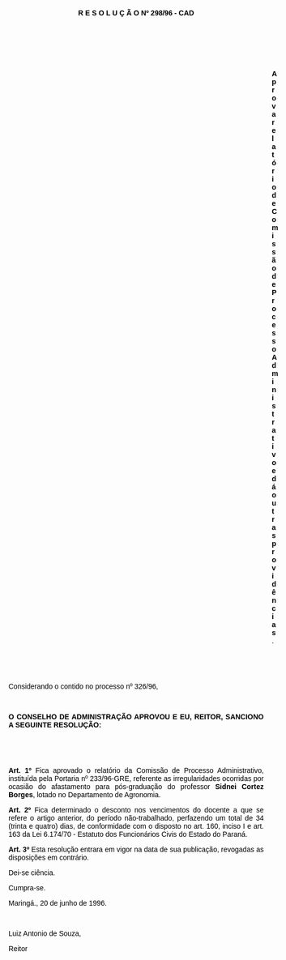 <BODY TEXT="#000000">

<B><FONT FACE="Arial"><P ALIGN="CENTER">R E S O L U &Ccedil; &Atilde; O Nº 298/96 - CAD</P>
</B><P ALIGN="JUSTIFY"></P>
<P ALIGN="JUSTIFY">&nbsp;</P>
<P ALIGN="JUSTIFY">&nbsp;</P>
<P ALIGN="JUSTIFY">&nbsp;</P><DIR>
<DIR>
<DIR>
<DIR>
<DIR>
<DIR>
<DIR>
<DIR>
<DIR>
<DIR>
<DIR>
<DIR>
<DIR>

<B><P ALIGN="JUSTIFY">Aprova relat&oacute;rio de Comiss&atilde;o de Processo Administrativo e d&aacute; outras provid&ecirc;ncias</B>.</P>
<P ALIGN="JUSTIFY"></P>
<P ALIGN="JUSTIFY">&nbsp;</P>
<P ALIGN="JUSTIFY">&nbsp;</P></DIR>
</DIR>
</DIR>
</DIR>
</DIR>
</DIR>
</DIR>
</DIR>
</DIR>
</DIR>
</DIR>
</DIR>
</DIR>

<P ALIGN="JUSTIFY">Considerando o contido no processo nº 326/96,</P>
<P ALIGN="JUSTIFY"></P>
<P ALIGN="JUSTIFY">&nbsp;</P>
<B><P ALIGN="JUSTIFY">O CONSELHO DE ADMINISTRA&Ccedil;&Atilde;O APROVOU E EU, REITOR, SANCIONO A SEGUINTE RESOLU&Ccedil;&Atilde;O:</P>
<P ALIGN="JUSTIFY"></P>
</B><P ALIGN="JUSTIFY">&nbsp;</P>
<P ALIGN="JUSTIFY">&nbsp;</P>
<B><P ALIGN="JUSTIFY">Art. 1º</B> Fica aprovado o relat&oacute;rio da Comiss&atilde;o de Processo Administrativo, institu&iacute;da pela Portaria nº 233/96-GRE, referente as irregularidades ocorridas por ocasi&atilde;o do afastamento para p&oacute;s-gradua&ccedil;&atilde;o do professor <B>Sidnei Cortez Borges</B>, lotado no Departamento de Agronomia.</P>
<B><P ALIGN="JUSTIFY">Art. 2º</B> Fica determinado o desconto nos vencimentos do docente a que se refere o artigo anterior, do per&iacute;odo n&atilde;o-trabalhado, perfazendo um total de 34 (trinta e quatro) dias, de conformidade com o disposto no art. 160, inciso I e art. 163 da Lei 6.174/70 - Estatuto dos Funcion&aacute;rios Civis do Estado do Paran&aacute;.</P>
<B><P ALIGN="JUSTIFY">Art. 3º</B> Esta resolu&ccedil;&atilde;o entrara em vigor na data de sua publica&ccedil;&atilde;o, revogadas as disposi&ccedil;&otilde;es em contr&aacute;rio. </P>
<P ALIGN="JUSTIFY">Dei-se ci&ecirc;ncia.</P>
<P ALIGN="JUSTIFY">Cumpra-se.</P>
<P ALIGN="JUSTIFY">Maring&aacute;., 20 de junho de 1996.</P>
<P ALIGN="JUSTIFY"></P>
<P ALIGN="JUSTIFY">&nbsp;</P>
<P ALIGN="JUSTIFY">Luiz Antonio de Souza,</P>
<P ALIGN="JUSTIFY">Reitor </P></FONT></BODY>
